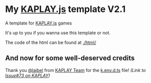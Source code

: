 # My [KAPLAY.js](https://kaplayjs.com/) template V2.1
A template for [KAPLAY.js](https://kaplayjs.com/) games

It's up to you if you wanna use this template or not.

The code of the html can be found at [./html/](./html/)

## And now for some well-deserved credits
Thank you [@lajbel](https://github.com/lajbel) from [KAPLAY Team](https://github.com/kaplayjs/) for the [k.env.d.ts](./.vscode/k.env.d.ts) file! _(Link to [Issue#73 on KAPLAY](https://github.com/kaplayjs/kaplay/issues/773))_